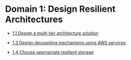 # Domain 1: Design Resilient Architectures

* [1.1 Design a multi-tier architecture solution](1.1)

* [1.3 Design decoupling mechanisms using AWS services](1.3)

* [1.4 Choose appropriate resilient storage](1.4)
